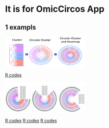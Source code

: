 # It is for OmicCircos App

## 1 exampls

<img src="examples/example1.png" width="260" height="100"> 

[R codes](examples/do_cluster_circle_test.R)  

<img src="examples/example2.png" width="260" height="100"> 


[R codes](examples/do_cluster_circle01.R)  [R codes](examples/do_cluster_circle02.R)   [R codes](examples/do_cluster_circle03.R)    
